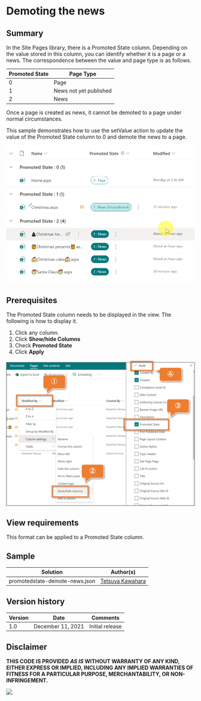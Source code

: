 # Demoting the news

## Summary
In the Site Pages library, there is a Promoted State column. Depending on the value stored in this column, you can identify whether it is a page or a news. The correspondence between the value and page type is as follows.

Promoted State |Page Type
---------------|-----------------------
0              |Page
1              |News not yet published
2              |News

Once a page is created as news, it cannot be demoted to a page under normal circumstances.

This sample demonstrates how to use the setValue action to update the value of the Promoted State column to 0 and demote the news to a page.

![screenshot of the sample](./assets/screen_capture.gif)

## Prerequisites
The Promoted State column needs to be displayed in the view. The following is how to display it.

1. Click any column.
2. Click **Show/hide Columns**
3. Check **Promoted State**
4. Click **Apply**

![Screenshot to show the promoted state](./assets/display_promotedstate.png)

## View requirements
This format can be applied to a Promoted State column.

## Sample

Solution                       |Author(s)
-------------------------------|---------------------------
promotedstate-demote-news.json |[Tetsuya Kawahara](https://twitter.com/techan_k)

## Version history

Version |Date              |Comments
--------|------------------|--------
1.0     |December 11, 2021 |Initial release

## Disclaimer
**THIS CODE IS PROVIDED *AS IS* WITHOUT WARRANTY OF ANY KIND, EITHER EXPRESS OR IMPLIED, INCLUDING ANY IMPLIED WARRANTIES OF FITNESS FOR A PARTICULAR PURPOSE, MERCHANTABILITY, OR NON-INFRINGEMENT.**

<img src="https://telemetry.sharepointpnp.com/sp-dev-list-formatting/column-samples/promotedstate-demote-news" />